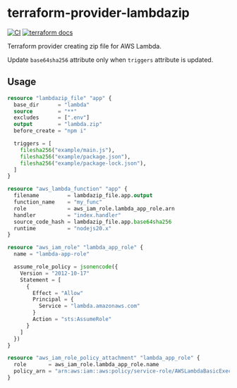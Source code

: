 # terraform-provider-lambdazip

[![CI](https://github.com/winebarrel/terraform-provider-lambdazip/actions/workflows/ci.yml/badge.svg)](https://github.com/winebarrel/terraform-provider-lambdazip/actions/workflows/ci.yml)
[![terraform docs](https://img.shields.io/badge/terraform-docs-%35835CC?logo=terraform)](https://registry.terraform.io/providers/winebarrel/lambdazip/latest/docs)

Terraform provider creating zip file for AWS Lambda.

Update `base64sha256` attribute only when `triggers` attribute is updated.

## Usage

```tf
resource "lambdazip_file" "app" {
  base_dir      = "lambda"
  source        = "**"
  excludes      = [".env"]
  output        = "lambda.zip"
  before_create = "npm i"

  triggers = [
    filesha256("example/main.js"),
    filesha256("example/package.json"),
    filesha256("example/package-lock.json"),
  ]
}

resource "aws_lambda_function" "app" {
  filename         = lambdazip_file.app.output
  function_name    = "my_func"
  role             = aws_iam_role.lambda_app_role.arn
  handler          = "index.handler"
  source_code_hash = lambdazip_file.app.base64sha256
  runtime          = "nodejs20.x"
}

resource "aws_iam_role" "lambda_app_role" {
  name = "lambda-app-role"

  assume_role_policy = jsonencode({
    Version = "2012-10-17"
    Statement = [
      {
        Effect = "Allow"
        Principal = {
          Service = "lambda.amazonaws.com"
        }
        Action = "sts:AssumeRole"
      }
    ]
  })
}

resource "aws_iam_role_policy_attachment" "lambda_app_role" {
  role       = aws_iam_role.lambda_app_role.name
  policy_arn = "arn:aws:iam::aws:policy/service-role/AWSLambdaBasicExecutionRole"
}
```
